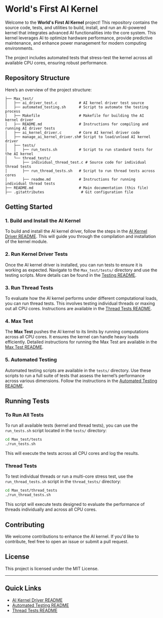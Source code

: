
# World's First AI Kernel

Welcome to the **World's First AI Kernel** project! This repository contains the source code, tests, and utilities to build, install, and run an AI-powered kernel that integrates advanced AI functionalities into the core system. This kernel leverages AI to optimize hardware performance, provide predictive maintenance, and enhance power management for modern computing environments.

The project includes automated tests that stress-test the kernel across all available CPU cores, ensuring robust performance.

## Repository Structure

Here’s an overview of the project structure:

```
├── Max_test/
│   ├── ai_driver_test.c          # AI kernel driver test source
│   ├── automated_testing.sh      # Script to automate the testing process
│   ├── Makefile                  # Makefile for building the AI kernel driver
│   ├── README.md                 # Instructions for compiling and running AI driver tests
│   ├── ai_kernel_driver.c        # Core AI kernel driver code
│   ├── manage_ai_kernel_driver.sh# Script to load/unload AI kernel driver
│   ├── tests/
│   │   ├── run_tests.sh          # Script to run standard tests for the AI kernel
│   └── thread_tests/
│       ├── individual_thread_test.c # Source code for individual thread tests
│       ├── run_thread_tests.sh   # Script to run thread tests across cores
│       ├── readme.md             # Instructions for running individual thread tests
├── README.md                     # Main documentation (this file)
├── .gitattributes                 # Git configuration file
```

## Getting Started

### 1. Build and Install the AI Kernel

To build and install the AI kernel driver, follow the steps in the [AI Kernel Driver README](Max_test/readme.md). This will guide you through the compilation and installation of the kernel module.

### 2. Run Kernel Driver Tests

Once the AI kernel driver is installed, you can run tests to ensure it is working as expected. Navigate to the `Max_test/tests/` directory and use the testing scripts. More details can be found in the [Testing README](Max_test/tests/readme.md).

### 3. Run Thread Tests

To evaluate how the AI kernel performs under different computational loads, you can run thread tests. This involves testing individual threads or maxing out all CPU cores. Instructions are available in the [Thread Tests README](Max_test/thread_tests/readme.md).

### 4. Max Test

The **Max Test** pushes the AI kernel to its limits by running computations across all CPU cores. It ensures the kernel can handle heavy loads efficiently. Detailed instructions for running the Max Test are available in the [Max Test README](Max_test/README.md).

### 5. Automated Testing

Automated testing scripts are available in the `tests/` directory. Use these scripts to run a full suite of tests that assess the kernel’s performance across various dimensions. Follow the instructions in the [Automated Testing README](Max_test/tests/README.md).

## Running Tests

### To Run All Tests

To run all available tests (kernel and thread tests), you can use the `run_tests.sh` script located in the `tests/` directory:

```bash
cd Max_test/tests
./run_tests.sh
```

This will execute the tests across all CPU cores and log the results.

### Thread Tests

To test individual threads or run a multi-core stress test, use the `run_thread_tests.sh` script in the `thread_tests/` directory:

```bash
cd Max_test/thread_tests
./run_thread_tests.sh
```

This script will execute tests designed to evaluate the performance of threads individually and across all CPU cores.

## Contributing

We welcome contributions to enhance the AI kernel. If you'd like to contribute, feel free to open an issue or submit a pull request.

## License

This project is licensed under the MIT License.

---

## Quick Links

- [AI Kernel Driver README](Max_test/README.md)
- [Automated Testing README](Max_test/tests/README.md)
- [Thread Tests README](Max_test/thread_tests/readme.md)

